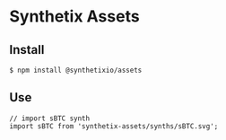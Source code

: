 # Synthetix Assets

## Install

```
$ npm install @synthetixio/assets
```

## Use

```
// import sBTC synth
import sBTC from 'synthetix-assets/synths/sBTC.svg';
```

